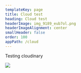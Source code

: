 ```yaml
---
templateKey: page
title: Cloud test
heading: Cloud test
headerImage: img_9189_eub7ol.png
headerImageAlignment: center
smallHeader: false
order: 100
appPath: /cloud
---
```


Testing cloudinary

![](https://res.cloudinary.com/davg7hyp7/image/upload/v1561569788/ec46d2_6ee523e84ed749dab475d06d1d955e82_mv2_d_5303_3196_s_4_2_oru91x_oru91x.jpg)
